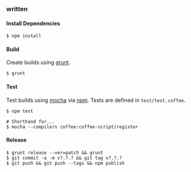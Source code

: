 ### written

#### Install Dependencies

```
$ npm install
```

#### Build
Create builds using [grunt](http://gruntjs.com/).

```
$ grunt
```

#### Test
Test builds using [mocha](http://mochajs.org) via [npm](https://npmjs.com).
Tests are defined in `test/test.coffee`.

```
$ npm test

# Shorthand for...
$ mocha --compilers coffee:coffee-script/register
```

#### Release

```
$ grunt release --ver=patch && grunt
$ git commit -a -m v?.?.? && git tag v?.?.?
$ git push && git push --tags && npm publish
```
